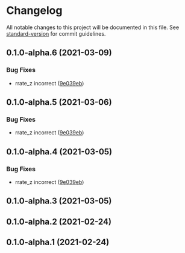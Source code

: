 # Changelog

All notable changes to this project will be documented in this file. See [standard-version](https://github.com/conventional-changelog/standard-version) for commit guidelines.

## 0.1.0-alpha.6 (2021-03-09)


### Bug Fixes

* rrate_z incorrect ([9e039eb](https://github.com/OpenHPS/openhps-fingerprinting/commit/9e039eb1be4a7afff56ed8202f592aa052a1727a))

## 0.1.0-alpha.5 (2021-03-06)


### Bug Fixes

* rrate_z incorrect ([9e039eb](https://github.com/OpenHPS/openhps-fingerprinting/commit/9e039eb1be4a7afff56ed8202f592aa052a1727a))

## 0.1.0-alpha.4 (2021-03-05)


### Bug Fixes

* rrate_z incorrect ([9e039eb](https://github.com/OpenHPS/openhps-fingerprinting/commit/9e039eb1be4a7afff56ed8202f592aa052a1727a))

## 0.1.0-alpha.3 (2021-03-05)

## 0.1.0-alpha.2 (2021-02-24)

## 0.1.0-alpha.1 (2021-02-24)
